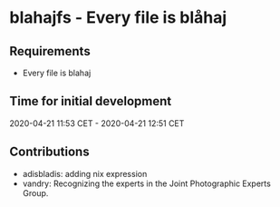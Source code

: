 # blahajfs - Every file is blåhaj

## Requirements

- Every file is blahaj

## Time for initial development
2020-04-21 11:53 CET - 2020-04-21 12:51 CET

## Contributions

- adisbladis: adding nix expression
- vandry: Recognizing the experts in the Joint Photographic Experts Group.
